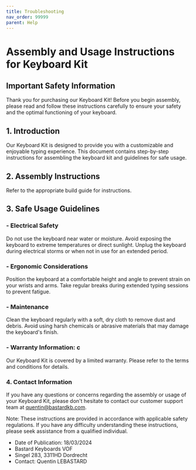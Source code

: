 ```yaml
---
title: Troubleshooting
nav_order: 99999
parent: Help
---
```


# Assembly and Usage Instructions for Keyboard Kit

## Important Safety Information

Thank you for purchasing our Keyboard Kit! Before you begin assembly, please read and follow these instructions carefully to ensure your safety and the optimal functioning of your keyboard.

## 1. Introduction

Our Keyboard Kit is designed to provide you with a customizable and enjoyable typing experience. This document contains step-by-step instructions for assembling the keyboard kit and guidelines for safe usage.

## 2. Assembly Instructions

Refer to the appropriate build guide for instructions.

## 3. Safe Usage Guidelines

### - Electrical Safety

Do not use the keyboard near water or moisture.
Avoid exposing the keyboard to extreme temperatures or direct sunlight.
Unplug the keyboard during electrical storms or when not in use for an extended period.

### - Ergonomic Considerations

Position the keyboard at a comfortable height and angle to prevent strain on your wrists and arms.
Take regular breaks during extended typing sessions to prevent fatigue.

### - Maintenance

Clean the keyboard regularly with a soft, dry cloth to remove dust and debris.
Avoid using harsh chemicals or abrasive materials that may damage the keyboard's finish.

### - Warranty Information: c

Our Keyboard Kit is covered by a limited warranty. Please refer to the terms and conditions for details.

### 4. Contact Information

If you have any questions or concerns regarding the assembly or usage of your Keyboard Kit, please don't hesitate to contact our customer support team at quentin@bastardkb.com.

Note: These instructions are provided in accordance with applicable safety regulations. If you have any difficulty understanding these instructions, please seek assistance from a qualified individual.

- Date of Publication: 18/03/2024
- Bastard Keyboards VOF
- Singel 283, 3311HD Dordrecht
- Contact: Quentin LEBASTARD